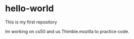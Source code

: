 # hello-world
This is my first repository 

Im working on cs50 and us Thimble.mozilla to practice code.
